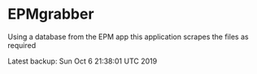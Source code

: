# EPMgrabber
Using a database from the EPM app this application scrapes the files as required


Latest backup: Sun Oct 6 21:38:01 UTC 2019
